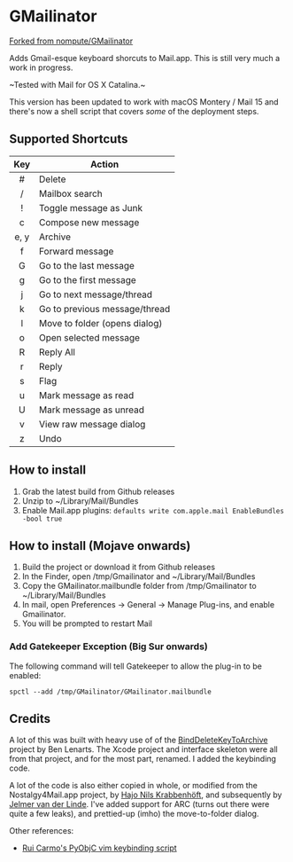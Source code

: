 # GMailinator

[Forked from nompute/GMailinator](https://github.com/nompute/GMailinator)

Adds Gmail-esque keyboard shorcuts to Mail.app. This is still very much a work in progress.

~Tested with Mail for OS X Catalina.~

This version has been updated to work with macOS Montery / Mail 15 and there's now a shell script that covers _some_ of the deployment steps.

## Supported Shortcuts

| Key    | Action                         |
| :----: | ------------------------------ |
| #      | Delete                         |
| /      | Mailbox search                 |
| !      | Toggle message as Junk         |
| c      | Compose new message            |
| e, y   | Archive                        |
| f      | Forward message                |
| G      | Go to the last message         |
| g      | Go to the first message        |
| j      | Go to next message/thread      |
| k      | Go to previous message/thread  |
| l      | Move to folder (opens dialog)  |
| o      | Open selected message          |
| R      | Reply All                      |
| r      | Reply                          |
| s      | Flag                           |
| u      | Mark message as read           |
| U      | Mark message as unread         |
| v      | View raw message dialog        |
| z      | Undo                           |

## How to install

1. Grab the latest build from Github releases
2. Unzip to ~/Library/Mail/Bundles
3. Enable Mail.app plugins:
       `defaults write com.apple.mail EnableBundles -bool true`

## How to install (Mojave onwards)
1. Build the project or download it from Github releases
2. In the Finder, open /tmp/Gmailinator and ~/Library/Mail/Bundles
3. Copy the GMailinator.mailbundle folder from /tmp/Gmailinator to ~/Library/Mail/Bundles
4. In mail, open Preferences -> General -> Manage Plug-ins, and enable Gmailinator.
5. You will be prompted to restart Mail

### Add Gatekeeper Exception (Big Sur onwards)

The following command will tell Gatekeeper to allow the plug-in to be enabled:

`spctl --add /tmp/GMailinator/GMailinator.mailbundle`

## Credits

A lot of this was built with heavy use of of the
[BindDeleteKeyToArchive](https://github.com/benlenarts/BindDeleteKeyToArchive)
project by Ben Lenarts.  The Xcode project and interface skeleton were
all from that project, and for the most part, renamed.  I added the keybinding code.

A lot of the code is also either copied in whole, or modified from the
Nostalgy4Mail.app project, by [Hajo Nils
Krabbenhöft](https://github.com/fxtentacle/Nostalgy-4-Mail.app), and
subsequently by [Jelmer van der
Linde](https://github.com/jelmervdl/Nostalgy-4-Mail.app). I've added support
for ARC (turns out there were quite a few leaks), and prettied-up (imho) the
move-to-folder dialog.

Other references:

- [Rui Carmo's PyObjC vim keybinding script](http://taoofmac.com/space/blog/2011/08/13/2110)
